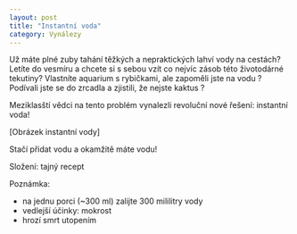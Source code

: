 ```yaml
---
layout: post
title: "Instantní voda"
category: Vynálezy
---
```


Už máte plné zuby tahání těžkých a nepraktických lahví vody na cestách? Letíte do vesmíru a chcete si s sebou vzít co nejvíc zásob této životodárné tekutiny? Vlastníte aquarium s rybičkami, ale zapoměli jste na vodu ? Podívali jste se do zrcadla a zjistili, že nejste kaktus ?

Meziklasští vědci na tento problém vynalezli revoluční nové řešení: instantní voda!

[Obrázek instantní vody]

Stačí přidat vodu a okamžitě máte vodu!

Složení: tajný recept

Poznámka:
- na jednu porci (~300 ml) zalijte 300 mililitry vody
- vedlejší účinky: mokrost
- hrozí smrt utopením
